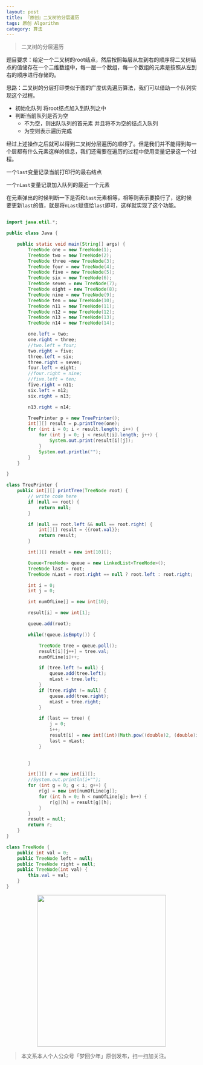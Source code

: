 ```yaml
---
layout: post
title: 『原创』二叉树的分层遍历
tags: 原创 Algorithm
category: 算法
---
```


> 二叉树的分层遍历

题目要求：给定一个二叉树的root结点，然后按照每层从左到右的顺序将二叉树结点的值储存在一个二维数组中，每一层一个数组，每一个数组的元素是按照从左到右的顺序进行存储的。

思路：二叉树的分层打印类似于图的广度优先遍历算法，我们可以借助一个队列实现这个过程。

- 初始化队列 将root结点加入到队列之中
- 判断当前队列是否为空
  - 不为空，则出队队列的首元素 并且将不为空的结点入队列
  - 为空则表示遍历完成

经过上述操作之后就可以得到二叉树分层遍历的顺序了。但是我们并不能得到每一个层都有什么元素这样的信息，我们还需要在遍历的过程中使用变量记录这一个过程。

一个`last`变量记录当前打印行的最右结点

一个`nLast`变量记录加入队列的最近一个元素

在元素弹出的时候判断一下是否和`last`元素相等，相等则表示要换行了，这时候要更新`last`的值，就是将`nLast`赋值给`last`即可，这样就实现了这个功能。

```java

import java.util.*;

public class Java {

	public static void main(String[] args) {
		TreeNode one = new TreeNode(1);
		TreeNode two = new TreeNode(2);
		TreeNode three =new TreeNode(3);
		TreeNode four = new TreeNode(4);
		TreeNode five = new TreeNode(5);
		TreeNode six = new TreeNode(6);
		TreeNode seven = new TreeNode(7);
		TreeNode eight = new TreeNode(8);
		TreeNode nine = new TreeNode(9);
		TreeNode ten = new TreeNode(10);
		TreeNode n11 = new TreeNode(11);
		TreeNode n12 = new TreeNode(12);
		TreeNode n13 = new TreeNode(13);
		TreeNode n14 = new TreeNode(14);

		one.left = two;
		one.right = three;
		//two.left = four;
		two.right = five;
		three.left = six;
		three.right = seven;
		four.left = eight;
		//four.right = nine;
		//five.left = ten;
		five.right = n11;
		six.left = n12;
		six.right = n13;

		n13.right = n14;

		TreePrinter p = new TreePrinter();
		int[][] result = p.printTree(one);
		for (int i = 0; i < result.length; i++) {
			for (int j = 0; j < result[i].length; j++) {
				System.out.print(result[i][j]);
			}
			System.out.println("");
		}
	}

}

class TreePrinter {
    public int[][] printTree(TreeNode root) {
        // write code here
    	if (null == root) {
    		return null;
    	}

    	if (null == root.left && null == root.right) {
    		int[][] result = {{root.val}};
    		return result;
    	}

    	int[][] result = new int[10][];

    	Queue<TreeNode> queue = new LinkedList<TreeNode>();	
    	TreeNode last = root;
    	TreeNode nLast = root.right == null ? root.left : root.right;

    	int i = 0;
    	int j = 0;

    	int numOfLine[] = new int[10];

    	result[i] = new int[1];

    	queue.add(root);

    	while(!queue.isEmpty()) {

    		TreeNode tree = queue.poll();
    		result[i][j++] = tree.val;
    		numOfLine[i]++;

    		if (tree.left != null) {
    			queue.add(tree.left);
    			nLast = tree.left;
    		}
    		if (tree.right != null) {
    			queue.add(tree.right);
    			nLast = tree.right;
    		}

    		if (last == tree) {
    			j = 0;
    			i++;
    			result[i] = new int[(int)(Math.pow((double)2, (double)i))];
    			last = nLast;
    		}

    		
    	}

    	int[][] r = new int[i][];
    	//System.out.println(i+"");
    	for (int g = 0; g < i; g++) {
    		r[g] = new int[numOfLine[g]];
    		for (int h = 0; h < numOfLine[g]; h++) {
    			r[g][h] = result[g][h];
    		}
    	}
    	result = null;
    	return r;
    }
}

class TreeNode {
    public int val = 0;
    public TreeNode left = null;
    public TreeNode right = null;
    public TreeNode(int val) {
        this.val = val;
    }
}
```

<div align="center">
<img src="https://chucheng92.github.io/assets/img/qrcode.png" width="340" height="400" />
</div>

> 本文系本人个人公众号「梦回少年」原创发布，扫一扫加关注。  


